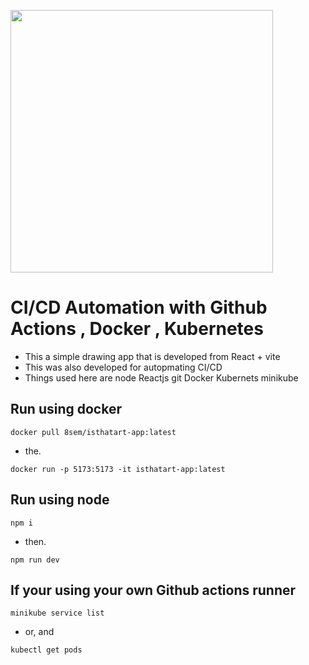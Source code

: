 <img src="https://github.com/user-attachments/assets/9b1d990c-5582-4383-93e0-8142b42f5bd9" height=420px><br>
# CI/CD Automation with Github Actions , Docker , Kubernetes


- This a simple drawing app that is developed from React + vite
- This was also developed for autopmating CI/CD
- Things used here are node Reactjs git Docker Kubernets minikube

## Run using docker

``` 
docker pull 8sem/isthatart-app:latest
```
- the.
```
docker run -p 5173:5173 -it isthatart-app:latest
```
## Run using node
```
npm i
```
- then.
```
npm run dev
```
## If your using your own Github actions runner
```
minikube service list
```
- or, and
```
kubectl get pods
```



